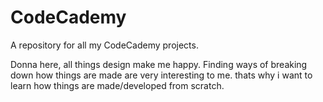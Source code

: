 # CodeCademy
A repository for all my CodeCademy projects.

Donna here, all things design make me happy.  Finding ways of breaking down how things are made are very interesting to me.  thats why i want to learn how things are made/developed from scratch.
